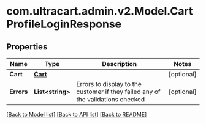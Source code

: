 # com.ultracart.admin.v2.Model.CartProfileLoginResponse
## Properties

Name | Type | Description | Notes
------------ | ------------- | ------------- | -------------
**Cart** | [**Cart**](Cart.md) |  | [optional] 
**Errors** | **List&lt;string&gt;** | Errors to display to the customer if they failed any of the validations checked | [optional] 


[[Back to Model list]](../README.md#documentation-for-models) [[Back to API list]](../README.md#documentation-for-api-endpoints) [[Back to README]](../README.md)

